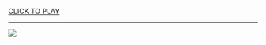 
<a href="https://premium76.site?title=gam&ref=13M">CLICK TO PLAY</a></h3>
<hr>

<a href="https://premium76.site?title=gam&ref=13M"><img src="https://clearcache.store/games.png"></a>



